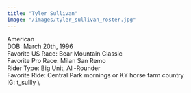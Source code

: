 ```yaml
---
title: "Tyler Sullivan"
image: "/images/tyler_sullivan_roster.jpg"
---
```


American \
DOB: March 20th, 1996 \
Favorite US Race: Bear Mountain Classic \
Favorite Pro Race: Milan San Remo \
Rider Type: Big Unit, All-Rounder \
Favorite Ride: Central Park mornings or KY horse farm country \
IG: t_sullly \
